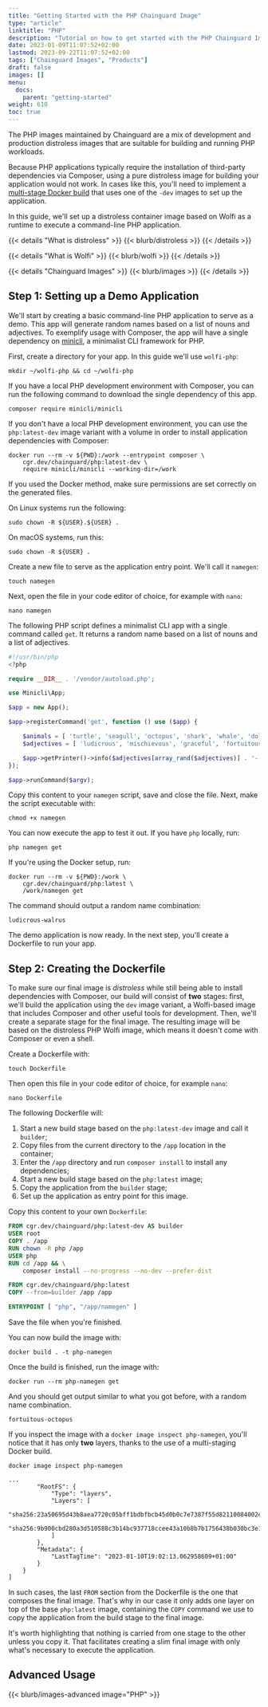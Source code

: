 ```yaml
---
title: "Getting Started with the PHP Chainguard Image"
type: "article"
linktitle: "PHP"
description: "Tutorial on how to get started with the PHP Chainguard Image"
date: 2023-01-09T11:07:52+02:00
lastmod: 2023-09-22T11:07:52+02:00
tags: ["Chainguard Images", "Products"]
draft: false
images: []
menu:
  docs:
    parent: "getting-started"
weight: 610
toc: true
---
```


The PHP images maintained by Chainguard are a mix of development and production distroless images that are suitable for building and running PHP workloads.

Because PHP applications typically require the installation of third-party dependencies via Composer, using a pure distroless image for building your application would not work. In cases like this, you'll need to implement a [multi-stage Docker build](https://docs.docker.com/build/building/multi-stage/) that uses one of the `-dev` images to set up the application.

In this guide, we'll set up a distroless container image based on Wolfi as a runtime to execute a command-line PHP application.

{{< details "What is distroless" >}}
{{< blurb/distroless >}}
{{< /details >}}

{{< details "What is Wolfi" >}}
{{< blurb/wolfi >}}
{{< /details >}}

{{< details "Chainguard Images" >}}
{{< blurb/images >}}
{{< /details >}}

## Step 1: Setting up a Demo Application

We'll start by creating a basic command-line PHP application to serve as a demo. This app will generate random names based on a list of nouns and adjectives. To exemplify usage with Composer, the app will have a single dependency on [minicli](https://github.com/minicli/minicli), a minimalist CLI framework for PHP.

First, create a directory for your app. In this guide we'll use `wolfi-php`:

```shell
mkdir ~/wolfi-php && cd ~/wolfi-php
```

If you have a local PHP development environment with Composer, you can run the following command to download the single dependency of this app.

```
composer require minicli/minicli
```

If you don't have a local PHP development environment, you can use the `php:latest-dev` image variant with a volume in order to install application dependencies with Composer:

```shell
docker run --rm -v ${PWD}:/work --entrypoint composer \
    cgr.dev/chainguard/php:latest-dev \
    require minicli/minicli --working-dir=/work
```

If you used the Docker method, make sure permissions are set correctly on the generated files.

On Linux systems run the following:

```shell
sudo chown -R ${USER}.${USER} .
```

On macOS systems, run this:

```shell
sudo chown -R ${USER} .
```

Create a new file to serve as the application entry point. We'll call it `namegen`:

```shell
touch namegen
```

Next, open the file in your code editor of choice, for example with `nano`:

```shell
nano namegen
```

The following PHP script defines a minimalist CLI app with a single command called `get`. It returns a random name based on a list of nouns and a list of adjectives.

```php
#!/usr/bin/php
<?php

require __DIR__ . '/vendor/autoload.php';

use Minicli\App;

$app = new App();

$app->registerCommand('get', function () use ($app) {

    $animals = [ 'turtle', 'seagull', 'octopus', 'shark', 'whale', 'dolphin', 'walrus', 'penguin', 'seahorse'];
    $adjectives = [ 'ludicrous', 'mischievous', 'graceful', 'fortuitous', 'charming', 'ravishing', 'gregarious'];

    $app->getPrinter()->info($adjectives[array_rand($adjectives)] . '-' . $animals[array_rand($animals)]);
});

$app->runCommand($argv);

```

Copy this content to your `namegen` script, save and close the file. Next, make the script executable with:

```shell
chmod +x namegen
```

You can now execute the app to test it out. If you have `php` locally, run:

```shell
php namegen get
```

If you're using the Docker setup, run:

```shell
docker run --rm -v ${PWD}:/work \
    cgr.dev/chainguard/php:latest \
    /work/namegen get
```

The command should output a random name combination:

```shell
ludicrous-walrus
```

The demo application is now ready. In the next step, you'll create a Dockerfile to run your app.

## Step 2: Creating the Dockerfile

To make sure our final image is _distroless_ while still being able to install dependencies with Composer, our build will consist of **two** stages: first, we'll build the application using the `dev` image variant, a Wolfi-based image that includes Composer and other useful tools for development.
Then, we'll create a separate stage for the final image. The resulting image will be based on the distroless PHP Wolfi image, which means it doesn't come with Composer or even a shell.

Create a Dockerfile with:

```shell
touch Dockerfile
```

Then open this file in your code editor of choice, for example `nano`:

```shell
nano Dockerfile
```
The following Dockerfile will:

1. Start a new build stage based on the `php:latest-dev` image and call it `builder`;
2. Copy files from the current directory to the `/app` location in the container;
3. Enter the `/app` directory and run `composer install` to install any dependencies;
4. Start a new build stage based on the `php:latest` image;
5. Copy the application from the `builder` stage;
6. Set up the application as entry point for this image.

Copy this content to your own `Dockerfile`:

```Dockerfile
FROM cgr.dev/chainguard/php:latest-dev AS builder
USER root
COPY . /app
RUN chown -R php /app
USER php
RUN cd /app && \
    composer install --no-progress --no-dev --prefer-dist

FROM cgr.dev/chainguard/php:latest
COPY --from=builder /app /app

ENTRYPOINT [ "php", "/app/namegen" ]
```
Save the file when you're finished.

You can now build the image with:

```shell
docker build . -t php-namegen
```

Once the build is finished, run the image with:

```shell
docker run --rm php-namegen get
```

And you should get output similar to what you got before, with a random name combination.

```
fortuitous-octopus
```

If you inspect the image with a `docker image inspect php-namegen`, you'll notice that it has only **two** layers, thanks to the use of a multi-staging Docker build.

```shell
docker image inspect php-namegen
```
```shell
...
        "RootFS": {
            "Type": "layers",
            "Layers": [
                "sha256:23a50695d43b8aea7720c05bff1bdbfbcb45d0b0c7e7387f55d82110084002eb",
                "sha256:9b900cbd280a3d510588c3b14bc937718ccee43a10b8b7b1756438b030bc3e15"
            ]
        },
        "Metadata": {
            "LastTagTime": "2023-01-10T19:02:13.062958609+01:00"
        }
    }
]

```
In such cases, the last `FROM` section from the Dockerfile is the one that composes the final image. That's why in our case it only adds one layer on top of the base `php:latest` image, containing the `COPY` command we use to copy the application from the build stage to the final image.

It's worth highlighting that nothing is carried from one stage to the other unless you copy it. That facilitates creating a slim final image with only what's necessary to execute the application.

## Advanced Usage

{{< blurb/images-advanced image="PHP" >}}
